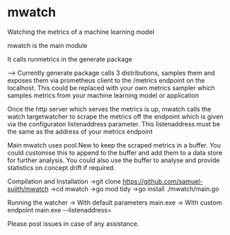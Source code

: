 # mwatch
Watching the metrics of a machine learning model

mwatch is the main module 

It calls runmetrics in the generate package

--> Currently generate package calls 3 distributions, samples them and exposes them via prometheus client to the /metrics endpoint on the localhost. This could be replaced with your own metrics sampler which samples metrics from your machine learning model or application

Once the http server which serves the metrics is up, mwatch calls the watch targetwatcher to scrape the metrics off the endpoint which is given via the configuraton listenaddress parameter. This listenaddress must be the same as the address of your metrics endpoint

Main mwatch uses pool.New to keep the scraped metrics in a buffer. You could customise this to append to the buffer and add them to a data store for further analysis. You could also use the buffer to analyse and provide statistics on concept drift if required.

Compilation and Installation
->git clone https://github.com/samuel-sujith/mwatch
->cd mwatch
->go mod tidy
->go install ./mwatch/main.go

Running the watcher
-> With default parameters
main.exe
-> WIth custom endpoint
main.exe --listenaddress=<customendpoint>

Please post issues in case of any assistance.
